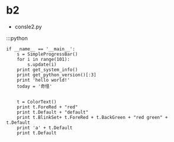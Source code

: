 b2
=======================


+ consle2.py  

:::python           
     
    if __name__ == '__main__':
        s = SimpleProgressBar()
        for i in range(101):
            s.update(i)
        print get_system_info()
        print get_python_version()[:3]
        print 'hello world!'
        today = '奇怪'
    
        
        t = ColorText()
        print t.ForeRed + "red"
        print t.Default + "default"
        print t.BlinkSet+ t.ForeRed + t.BackGreen + "red green" + t.Default
        print 'a' + t.Default
        print t.Default